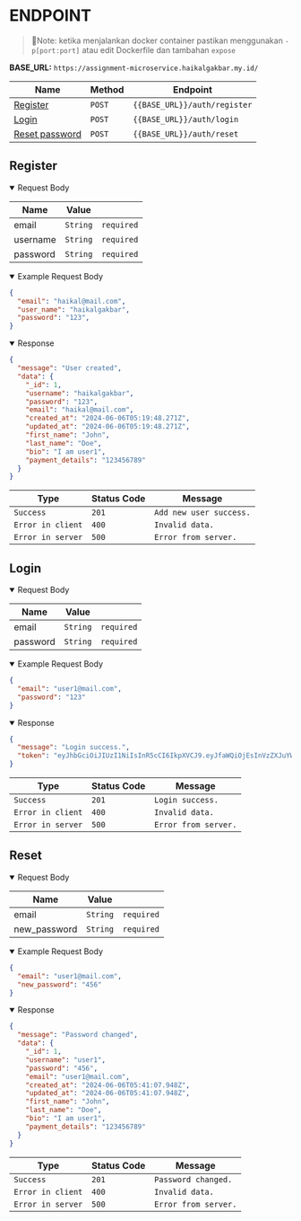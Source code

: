 # ENDPOINT
> 📝Note: ketika menjalankan docker container pastikan menggunakan `-p[port:port]` atau edit Dockerfile dan tambahan `expose`

**BASE_URL:** `https://assignment-microservice.haikalgakbar.my.id/`

| **Name** | **Method** | **Endpoint** |
| ------------- | ------------- | ------------- |
| [Register](#register) | `POST` | `{{BASE_URL}}/auth/register` |
| [Login](#login) | `POST` | `{{BASE_URL}}/auth/login` |
| [Reset password](#logout) | `POST` | `{{BASE_URL}}/auth/reset` |

## Register
<details open>
<summary> Request Body </summary>

| **Name** | **Value** | |
| ------------- | ------------- | ------------- |
| email | `String` | `required` |
| username | `String` | `required` |
| password | `String` | `required` |
</details>

<details open>
<summary> Example Request Body </summary>

```JSON
{
  "email": "haikal@mail.com",
  "user_name": "haikalgakbar",
  "password": "123",
}
```
</details>

<details open>
<summary> Response </summary>

```JSON
{
  "message": "User created",
  "data": {
    "_id": 1,
    "username": "haikalgakbar",
    "password": "123",
    "email": "haikal@mail.com",
    "created_at": "2024-06-06T05:19:48.271Z",
    "updated_at": "2024-06-06T05:19:48.271Z",
    "first_name": "John",
    "last_name": "Doe",
    "bio": "I am user1",
    "payment_details": "123456789"
  }
}
```


| **Type** | **Status Code** | **Message** |
| ------------- | ------------- | ------------- |
| `Success` | `201` | `Add new user success.` |
| `Error in client` | `400` | `Invalid data.` |
| `Error in server` | `500` | `Error from server.` |
</details>

## Login
<details open>
<summary> Request Body </summary>

| **Name** | **Value** | |
| ------------- | ------------- | ------------- |
| email | `String` | `required` |
| password | `String` | `required` |
</details>

<details open>
<summary> Example Request Body </summary>

```JSON
{
  "email": "user1@mail.com",
  "password": "123"
}
```
</details>

<details open>
<summary> Response </summary>

```JSON
{
  "message": "Login success.",
  "token": "eyJhbGciOiJIUzI1NiIsInR5cCI6IkpXVCJ9.eyJfaWQiOjEsInVzZXJuYW1lIjoidXNlcjEiLCJlbWFpbCI6InVzZXIxQG1haWwuY29tIiwiZmlyc3RfbmFtZSI6IkpvaG4iLCJsYXN0X25hbWUiOiJEb2UiLCJpYXQiOjE3MTc2NTM0ODV9.ypgQmEVc3pkWVZgdvzu8SpOtUjAKuorbJOSCVM-Mt_w"
}
```


| **Type** | **Status Code** | **Message** |
| ------------- | ------------- | ------------- |
| `Success` | `201` | `Login success.` |
| `Error in client` | `400` | `Invalid data.` |
| `Error in server` | `500` | `Error from server.` |
</details>

## Reset
<details open>
<summary> Request Body </summary>

| **Name** | **Value** | |
| ------------- | ------------- | ------------- |
| email | `String` | `required` |
| new_password | `String` | `required` |
</details>

<details open>
<summary> Example Request Body </summary>

```JSON
{
  "email": "user1@mail.com",
  "new_password": "456"
}
```
</details>

<details open>
<summary> Response </summary>

```JSON
{
  "message": "Password changed",
  "data": {
    "_id": 1,
    "username": "user1",
    "password": "456",
    "email": "user1@mail.com",
    "created_at": "2024-06-06T05:41:07.948Z",
    "updated_at": "2024-06-06T05:41:07.948Z",
    "first_name": "John",
    "last_name": "Doe",
    "bio": "I am user1",
    "payment_details": "123456789"
  }
}
```

| **Type** | **Status Code** | **Message** |
| ------------- | ------------- | ------------- |
| `Success` | `201` | `Password changed.` |
| `Error in client` | `400` | `Invalid data.` |
| `Error in server` | `500` | `Error from server.` |
</details>